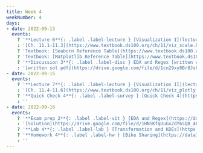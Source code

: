 ```yaml
---
title: Week 4
weekNumber: 4
days:
- date: 2022-09-13
  events:
    ? '**Lecture 6**{: .label .label-lecture } [Visualization I](lecture/lec06)'
    : '[Ch. 11.1-11.3](https://www.textbook.ds100.org/ch/11/viz_scale.html)'
    ? 'Textbook: [Seaborn Reference Table](https://www.textbook.ds100.org/ch/a04/ref_seaborn.html)'
    ? 'Textbook: [Matplotlib Reference Table](https://www.textbook.ds100.org/ch/a04/ref_matplotlib.html)'
    ? '**Discussion 3**{: .label .label-disc } EDA and Regex [written question](https://drive.google.com/file/d/1kb72xBhI5UZzoGFSvOg1X4qFkThYtaUk/view?usp=sharing), [coding question](https://data100.datahub.berkeley.edu/hub/user-redirect/git-pull?repo=https%3A%2F%2Fgithub.com%2FDS-100%2Ffa22&branch=main&urlpath=lab%2Ftree%2Ffa22%2Fdisc%2Fdisc03%2Fdisc03_coding_excercises.ipynb)' 
    : '[written sol pdf](https://drive.google.com/file/d/1cn29xy8Br8Js0vGZoMCnwj15IbbwDqAD/view?usp=sharing), [coding sol pdf](https://drive.google.com/file/d/18NuZiX0QPhvIvOIJ364DiAhHU56wuWsY/view?usp=sharing), [coding sol notebook](https://data100.datahub.berkeley.edu/hub/user-redirect/git-pull?repo=https%3A%2F%2Fgithub.com%2FDS-100%2Ffa22&branch=main&urlpath=lab%2Ftree%2Ffa22%2Fdisc%2Fdisc03_sol%2Fdisc03_coding_excercises_sol.ipynb), [recording](https://bcourses.berkeley.edu/courses/1518286/external_tools/78985)'
- date: 2022-09-15
  events:
    ? '**Lecture 7**{: .label .label-lecture } [Visualization II](lecture/lec07)'
    : '[Ch. 11.4-11.6](https://www.textbook.ds100.org/ch/11/viz_plotly.html)'
    ? '**Quick Check 4**{: .label .label-survey } [Quick Check 4](https://www.gradescope.com/courses/422877/assignments/2241956) (due Sep 19; release at 11am)'
    : ''
- date: 2022-09-16
  events:
    ? '**Exam prep 2**{: .label .label-vit } [EDA and Regex](https://drive.google.com/file/d/1v8UXxYjFhiP6iF6Ho56tnzWkI_Xf7DAG/view?usp=sharing)'
    : '[Solution](https://drive.google.com/file/d/1HNSKfqUuGx2dY65QB_46KQweQU1vlYDh/view?usp=sharing)'
    ? '**Lab 4**{: .label .label-lab } [Transformation and KDEs](https://data100.datahub.berkeley.edu/hub/user-redirect/git-pull?repo=https%3A%2F%2Fgithub.com%2FDS-100%2Ffa22&branch=main&urlpath=lab%2Ftree%2Ffa22%2Flab%2Flab04%2Flab04.ipynb) (due Sep 20)'
    ? '**Homework 4**{: .label .label-hw } [Bike Sharing](https://data100.datahub.berkeley.edu/hub/user-redirect/git-pull?repo=https%3A%2F%2Fgithub.com%2FDS-100%2Ffa22&branch=main&urlpath=lab%2Ftree%2Ffa22%2Fhw%2Fhw04%2Fhw04.ipynb) (due Sep 22)'
    : ''
---
```

